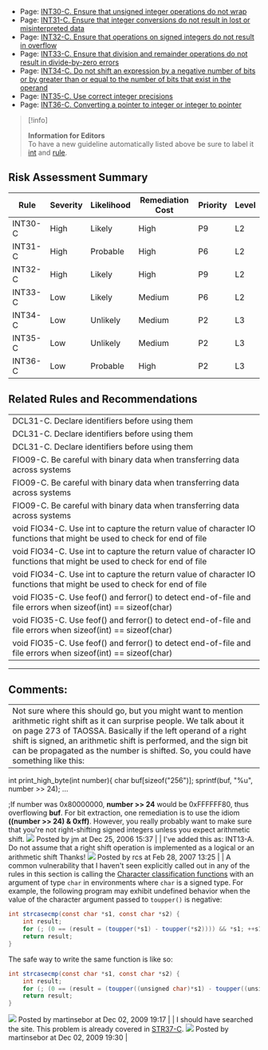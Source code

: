 -   Page:
    [INT30-C. Ensure that unsigned integer operations do not wrap](/confluence/display/c/INT30-C.+Ensure+that+unsigned+integer+operations+do+not+wrap)
-   Page:
    [INT31-C. Ensure that integer conversions do not result in lost or misinterpreted data](/confluence/display/c/INT31-C.+Ensure+that+integer+conversions+do+not+result+in+lost+or+misinterpreted+data)
-   Page:
    [INT32-C. Ensure that operations on signed integers do not result in overflow](/confluence/display/c/INT32-C.+Ensure+that+operations+on+signed+integers+do+not+result+in+overflow)
-   Page:
    [INT33-C. Ensure that division and remainder operations do not result in divide-by-zero errors](/confluence/display/c/INT33-C.+Ensure+that+division+and+remainder+operations+do+not+result+in+divide-by-zero+errors)
-   Page:
    [INT34-C. Do not shift an expression by a negative number of bits or by greater than or equal to the number of bits that exist in the operand](/confluence/display/c/INT34-C.+Do+not+shift+an+expression+by+a+negative+number+of+bits+or+by+greater+than+or+equal+to+the+number+of+bits+that+exist+in+the+operand)
-   Page:
    [INT35-C. Use correct integer precisions](/confluence/display/c/INT35-C.+Use+correct+integer+precisions)
-   Page:
    [INT36-C. Converting a pointer to integer or integer to pointer](/confluence/display/c/INT36-C.+Converting+a+pointer+to+integer+or+integer+to+pointer)
> [!info]  
>
> **Information for Editors**  
> To have a new guideline automatically listed above be sure to label it [int](https://confluence/label/seccode/int) and [rule](https://confluence/label/seccode/rule).

## Risk Assessment Summary

| Rule | Severity | Likelihood | Remediation Cost | Priority | Level |
| ----|----|----|----|----|----|
| INT30-C | High | Likely | High | P9 | L2 |
| INT31-C | High | Probable | High | P6 | L2 |
| INT32-C | High | Likely | High | P9 | L2 |
| INT33-C | Low | Likely | Medium | P6 | L2 |
| INT34-C | Low | Unlikely | Medium | P2 | L3 |
| INT35-C | Low | Unlikely | Medium |  P2  |  L3  |
| INT36-C | Low | Probable | High | P2 | L3 |

## Related Rules and Recommendations

|  |
| ----|
| DCL31-C. Declare identifiers before using them |
| DCL31-C. Declare identifiers before using them |
| DCL31-C. Declare identifiers before using them |
| FIO09-C. Be careful with binary data when transferring data across systems |
| FIO09-C. Be careful with binary data when transferring data across systems |
| FIO09-C. Be careful with binary data when transferring data across systems |
| void FIO34-C. Use int to capture the return value of character IO functions that might be used to check for end of file |
| void FIO34-C. Use int to capture the return value of character IO functions that might be used to check for end of file |
| void FIO34-C. Use int to capture the return value of character IO functions that might be used to check for end of file |
| void FIO35-C. Use feof() and ferror() to detect end-of-file and file errors when sizeof(int) == sizeof(char) |
| void FIO35-C. Use feof() and ferror() to detect end-of-file and file errors when sizeof(int) == sizeof(char) |
| void FIO35-C. Use feof() and ferror() to detect end-of-file and file errors when sizeof(int) == sizeof(char) |

------------------------------------------------------------------------
[](../c/Rule%2003_%20Expressions%20_EXP_) [](https://wiki.sei.cmu.edu/confluence/pages/viewpage.action?pageId=87151983) [](https://wiki.sei.cmu.edu/confluence/pages/viewpage.action?pageId=87152236)
## Comments:

|  |
| ----|
| Not sure where this should go, but you might want to mention arithmetic right shift as it can surprise people. We talk about it on page 273 of TAOSSA. Basically if the left operand of a right shift is signed, an arithmetic shift is performed, and the sign bit can be propagated as the number is shifted. So, you could have something like this:
int print_high_byte(int number){    char buf[sizeof("256")];    sprintf(buf, "%u", number >> 24);        ...

;If number was 0x80000000, **number \>\> 24** would be 0xFFFFFF80, thus overflowing **buf**.
For bit extraction, one remediation is to use the idiom **((number \>\> 24) & 0xff)**. However, you really probably want to make sure that you're not right-shifting signed integers unless you expect arithmetic shift.
![](images/icons/contenttypes/comment_16.png) Posted by jm at Dec 25, 2006 15:37
\| \|
I've added this as:
INT13-A. Do not assume that a right shift operation is implemented as a logical or an arithmetic shift
Thanks!
![](images/icons/contenttypes/comment_16.png) Posted by rcs at Feb 28, 2007 13:25
\| \|
A common vulnerability that I haven't seen explicitly called out in any of the rules in this section is calling the [Character classification functions](http://www.opengroup.org/onlinepubs/009695399/basedefs/ctype.h.html) with an argument of type `char` in environments where `char` is a signed type. For example, the following program may exhibit undefined behavior when the value of the character argument passed to `toupper()` is negative:
``` java
int strcasecmp(const char *s1, const char *s2) {
    int result;
    for (; (0 == (result = (toupper(*s1) - toupper(*s2)))) && *s1; ++s1, ++s2);
    return result;
}
```
The safe way to write the same function is like so:
``` java
int strcasecmp(const char *s1, const char *s2) {
    int result;
    for (; (0 == (result = (toupper((unsigned char)*s1) - toupper((unsigned char)*s2)))) && *s1; ++s1, ++s2);
    return result;
}
```
![](images/icons/contenttypes/comment_16.png) Posted by martinsebor at Dec 02, 2009 19:17
\| \|
I should have searched the site. This problem is already covered in [STR37-C](https://www.securecoding.cert.org/confluence/display/seccode/STR37-C.+Arguments+to+character+handling+functions+must+be+representable+as+an+unsigned+char).
![](images/icons/contenttypes/comment_16.png) Posted by martinsebor at Dec 02, 2009 19:30
\|
